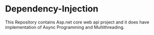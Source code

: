 # Dependency-Injection
This Repository contains Asp.net core web api project and it does have implementation of Async Programming and Multithreading.

